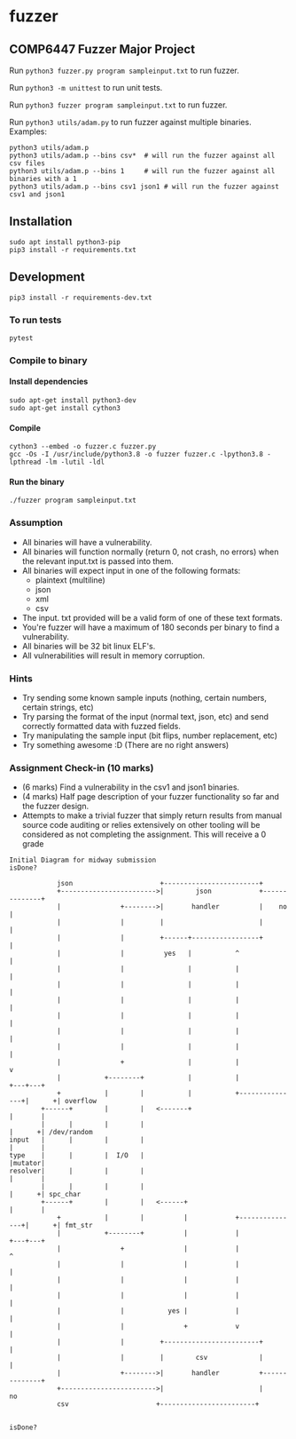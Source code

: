 # fuzzer

## COMP6447 Fuzzer Major Project

Run `python3 fuzzer.py program sampleinput.txt` to run fuzzer.

Run `python3 -m unittest` to run unit tests.

Run `python3 fuzzer program sampleinput.txt` to run fuzzer.

Run `python3 utils/adam.py` to run fuzzer against multiple binaries.
Examples:
```
python3 utils/adam.p
python3 utils/adam.p --bins csv*  # will run the fuzzer against all csv files
python3 utils/adam.p --bins 1     # will run the fuzzer against all binaries with a 1
python3 utils/adam.p --bins csv1 json1 # will run the fuzzer against csv1 and json1
```


## Installation

```shell
sudo apt install python3-pip
pip3 install -r requirements.txt
```

## Development

```shell
pip3 install -r requirements-dev.txt
```

### To run tests

```shell
pytest
```

### Compile to binary

#### Install dependencies

```shell
sudo apt-get install python3-dev
sudo apt-get install cython3
```

#### Compile

```shell
cython3 --embed -o fuzzer.c fuzzer.py
gcc -Os -I /usr/include/python3.8 -o fuzzer fuzzer.c -lpython3.8 -lpthread -lm -lutil -ldl
```

#### Run the binary

```shell
./fuzzer program sampleinput.txt
```

### Assumption

- All binaries will have a vulnerability.
- All binaries will function normally (return 0, not crash, no errors) when the relevant input.txt is passed into them.
- All binaries will expect input in one of the following formats:
  - plaintext (multiline)
  - json
  - xml
  - csv
- The input. txt provided will be a valid form of one of these text formats.
- You're fuzzer will have a maximum of 180 seconds per binary to find a vulnerability.
- All binaries will be 32 bit linux ELF's.
- All vulnerabilities will result in memory corruption.

### Hints

- Try sending some known sample inputs (nothing, certain numbers, certain strings, etc)
- Try parsing the format of the input (normal text, json, etc) and send correctly formatted data with fuzzed fields.
- Try manipulating the sample input (bit flips, number replacement, etc)
- Try something awesome :D (There are no right answers)

### Assignment Check-in (10 marks)

- (6 marks) Find a vulnerability in the csv1 and json1 binaries.
- (4 marks) Half page description of your fuzzer functionality so far and the fuzzer design.
- Attempts to make a trivial fuzzer that simply return results from manual source code auditing or relies extensively on other tooling will be considered as not completing the assignment. This will receive a 0 grade

```askii
Initial Diagram for midway submission                              isDone?

            json                      +------------------------+
            +------------------------>|        json            +--------------+
            |               +-------->|       handler          |    no        |
            |               |         |                        |              |
            |               |         +------+-----------------+              |
            |               |          yes   |           ^                    |
            |               |                |           |                    |
            |               |                |           |                    |
            |               |                |           |                    |
            |               |                |           |                    |
            |               |                |           |                    |
            |               |                |           |                    |
            |               +                |           |                    v
            |           +--------+           |           |                +---+---+
            +           |        |           |           +---------------+|      +| overflow
        +------+        |        |   <-------+                            |       |
        |      |        |        |                                        |      +| /dev/random
input   |      |        |        |                                        |       |
type    |      |        |  I/O   |                                        |mutator|
resolver|      |        |        |                                        |       |
        |      |        |        |                                        |      +| spc_char
        +------+        |        |   <------+                             |       |
            +           |        |          |            +---------------+|      +| fmt_str
            |           +--------+          |            |                +---+---+
            |               +               |            |                    ^
            |               |               |            |                    |
            |               |               |            |                    |
            |               |               |            |                    |
            |               |           yes |            |                    |
            |               |               +            v                    |
            |               |         +------------------------+              |
            |               |         |        csv             |              |
            |               +-------->|       handler          +--------------+
            +------------------------>|                        |     no
            csv                      +------------------------+

                                                                isDone?
```
